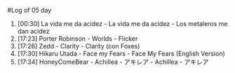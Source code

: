 #Log of 05 day

1. [00:30] La vida me da acidez - La vida me da acidez - Los metaleros me dan acidez
1. [17:23] Porter Robinson - Worlds - Flicker
1. [17:26] Zedd - Clarity - Clarity (con Foxes)
1. [17:30] Hikaru Utada - Face my Fears - Face My Fears (English Version)
1. [17:34] HoneyComeBear - Achillea - アキレア - Achillea - アキレア
